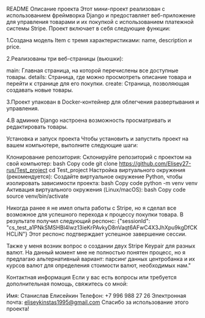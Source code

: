 README
Описание проекта
Этот мини-проект реализован с использованием фреймворка Django и предоставляет веб-приложение для
управления товарами и их покупкой с использованием платежной системы Stripe. Проект включает в себя следующие функции:

1.Создана модель Item с тремя характеристиками: name, description и price.

2.Реализованы три веб-страницы (вьюшки):

main: Главная страница, на которой перечислены все доступные товары.
details: Страница, где можно просмотреть описание товара и перейти к странице для его покупки.
create: Страница, позволяющая создавать новые товары.

3.Проект упакован в Docker-контейнер для облегчения развертывания и управления.

4.В админке Django настроена возможность просматривать и редактировать товары.

Установка и запуск проекта
Чтобы установить и запустить проект на вашем компьютере, выполните следующие шаги:

Клонирование репозитория: Склонируйте репозиторий с проектом на свой компьютер:
bash
Copy code
git clone https://github.com/Elisey27-rus/Test_project
cd Test_project
Настройка виртуального окружения (рекомендуется): Создайте виртуальное окружение Python, чтобы изолировать зависимости
проекта:
bash
Copy code
python -m venv venv
Активация виртуального окружения (Linux/macOS):
bash
Copy code
source venv/bin/activate

Никогда ранее я не имел опыта работы с Stripe, но я сделал все возможное для успешного перехода к процессу покупки
товара.
В результате получил следующий респонс:
{"sessionId": "cs_test_a1PNkSMSHBl4lwz13ieKrPAvkyD8nVaqt6AFwC4X3JhXpu9kgDfCKHCLiN"}
Этот респонс подтверждает успешное завершение сессии.

Также у меня возник вопрос о создании двух Stripe Keypair для разных валют.
На данный момент мне не полностью понятен процесс, но я предлагаю альтернативный вариант:
парсинг данных центробанка и их курсов валют для определения стоимости валют, необходимых нам."

Контактная информация
Если у вас есть вопросы или требуется дополнительная помощь, свяжитесь со мной:

Имя: Станислав Елисейкин
Телефон: +7 996 988 27 26
Электронная почта: eliseykinstas1995@gmail.com
Спасибо за использование этого проекта!